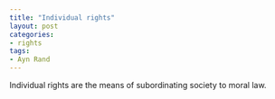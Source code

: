 ```yaml
---
title: "Individual rights"
layout: post
categories:
- rights
tags:
- Ayn Rand
---
```


Individual rights are the means of subordinating society to moral law.